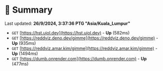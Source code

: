 # 📖 Summary
Last updated: **26/9/2024, 3:37:36 PTG "Asia/Kuala_Lumpur"**

- `GET` [https://hst.ujol.dev](https://hst.ujol.dev) - **Up** (582ms)
- `GET` [https://reddviz.deno.dev/gimme](https://reddviz.deno.dev/gimme) - **Up** (935ms)
- `GET` [https://reddviz.amar.kim/gimme](https://reddviz.amar.kim/gimme) - **Up** (1494ms)
- `GET` [https://dumb.onrender.com](https://dumb.onrender.com) - **Up** (477ms)
